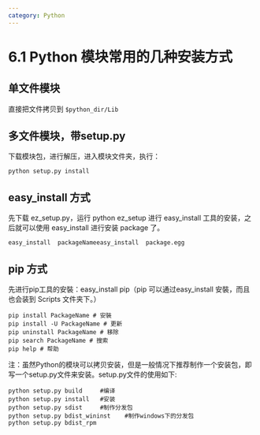 ```yaml
---
category: Python
---
```


# 6.1 Python 模块常用的几种安装方式

## 单文件模块

直接把文件拷贝到 `$python_dir/Lib`

## 多文件模块，带setup.py

下载模块包，进行解压，进入模块文件夹，执行：

```shell
python setup.py install
```

## easy_install 方式

先下载 ez_setup.py，运行 python ez_setup 进行 easy_install 工具的安装，之后就可以使用 easy_install 进行安装 package 了。

```shell
easy_install  packageNameeasy_install  package.egg
```

## pip 方式

先进行pip工具的安裝：easy_install pip（pip 可以通过easy_install 安裝，而且也会装到 Scripts 文件夹下。）

```shell
pip install PackageName # 安裝
pip install -U PackageName # 更新
pip uninstall PackageName # 移除
pip search PackageName # 搜索
pip help # 帮助
```

注：虽然Python的模块可以拷贝安装，但是一般情况下推荐制作一个安装包，即写一个setup.py文件来安装。setup.py文件的使用如下:

```shell
python setup.py build     #编译
python setup.py install   #安装
python setup.py sdist     #制作分发包
python setup.py bdist_wininst    #制作windows下的分发包
python setup.py bdist_rpm
```

